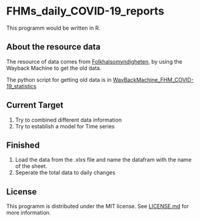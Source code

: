 # FHMs_daily_COVID-19_reports

This programm would be written in R.

## About the resource data
The resource of data comes from [Folkhalsomyndigheten](https://www.folkhalsomyndigheten.se/smittskydd-beredskap/utbrott/aktuella-utbrott/covid-19/statistik-och-analyser/bekraftade-fall-i-sverige/), by using the Wayback Machine to get the old data. 

The python script for getting old data is in [WayBackMachine_FHM_COVID-19_statistics](https://github.com/ChenjianS47/WayBackMachine_FHM_COVID-19_statistics)

## Current Target
1. Try to combined different data information
2. Try to establish a model for Time series

## Finished 
1. Load the data from the .xlxs file and name the datafram with the name of the sheet.
2. Seperate the total data to daily changes

## License

This programm is distributed under the MIT license. See
[LICENSE.md](https://github.com/ChenjianS47/FHMs_daily_COVID-19_reports/blob/main/LICENSE)
for more information.
